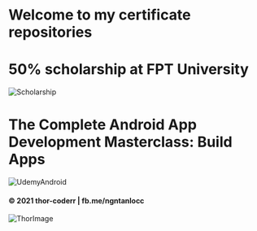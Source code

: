 # Welcome to my certificate repositories

# 50% scholarship at FPT University

![Scholarship](https://github.com/thor-coderr/certificates/blob/main/scholarship-FPTUHCMC.jpg)

# The Complete Android App Development Masterclass: Build Apps

![UdemyAndroid](https://github.com/thor-coderr/certificates/blob/main/Udemy-AndroidApp.jpg)


#### © 2021 thor-coderr | fb.me/ngntanlocc

![ThorImage](https://github.com/thor-coderr/thor-mall/blob/main/thorimg.jpg)
